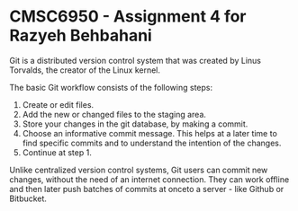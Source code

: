 # CMSC6950 - Assignment 4 for Razyeh Behbahani

Git is a distributed version control system that was created by
Linus Torvalds, the creator of the Linux kernel.

The basic Git workflow consists of the following steps:

1. Create or edit files.
2. Add the new or changed files to the staging area.
3. Store your changes in the git database, by making a commit.
4. Choose an informative commit message. This helps at a later time to find
   specific commits and to understand the intention of the changes.
5. Continue at step 1.

Unlike centralized version control systems, Git users can commit new changes,
without the need of an internet connection. They can work offline and then later
push batches of commits at onceto a server - like Github or Bitbucket.
